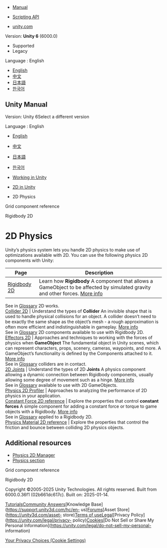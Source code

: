 [](https://docs.unity3d.com)

  * [Manual](../Manual/index.html)
  * [Scripting API](../ScriptReference/index.html)

  * [unity.com](https://unity.com/)

Version: **Unity 6** (6000.0)

  * Supported
  * Legacy

Language : English

  * [English](/Manual/2d-physics/2d-physics.html)
  * [中文](/cn/current/Manual/2d-physics/2d-physics.html)
  * [日本語](/ja/current/Manual/2d-physics/2d-physics.html)
  * [한국어](/kr/current/Manual/2d-physics/2d-physics.html)

[](https://docs.unity3d.com)

## Unity Manual

Version: Unity 6Select a different version

Language : English

  * [English](/Manual/2d-physics/2d-physics.html)
  * [中文](/cn/current/Manual/2d-physics/2d-physics.html)
  * [日本語](/ja/current/Manual/2d-physics/2d-physics.html)
  * [한국어](/kr/current/Manual/2d-physics/2d-physics.html)

  * [Working in Unity](../working-in-unity.html)
  * [2D in Unity](../Unity2D.html)
  * 2D Physics

[](../tilemaps/grid-reference.html)

Grid component reference

[](../2d-physics/rigidbody/rigidbody-2d-landing.html)

Rigidbody 2D

# 2D Physics

Unity’s physics system lets you handle 2D physics to make use of optimizations
available with 2D. You can use the following physics 2D components with Unity:

**Page** | **Description**  
---|---  
[Rigidbody 2D](rigidbody/rigidbody-2d-landing.html) | Learn how **Rigidbody** A component that allows a GameObject to be affected by simulated gravity and other forces. [More info](../class-Rigidbody.html)  
See in [Glossary](../Glossary.html#Rigidbody) 2D works.  
[Collider 2D](collider/collider-2d-landing.html) | Understand the types of **Collider** An invisible shape that is used to handle physical collisions for an object. A collider doesn’t need to be exactly the same shape as the object’s mesh - a rough approximation is often more efficient and indistinguishable in gameplay. [More info](../CollidersOverview.html)  
See in [Glossary](../Glossary.html#Collider) 2D components available to use
with Rigidbody 2D.  
[Effectors 2D](effectors/effectors-2d-landing.html) | Approaches and techniques to working with the forces of physics when **GameObject** The fundamental object in Unity scenes, which can represent characters, props, scenery, cameras, waypoints, and more. A GameObject’s functionality is defined by the Components attached to it. [More info](../class-GameObject.html)  
See in [Glossary](../Glossary.html#GameObject) colliders are in contact.  
[2D Joints](joints/2d-joints-landing.html) | Understand the types of 2D **Joints** A physics component allowing a dynamic connection between Rigidbody components, usually allowing some degree of movement such as a hinge. [More info](../Joints.html)  
See in [Glossary](../Glossary.html#joint) available to use with 2D
GameObjects.  
[Physics 2D Profiler](physics-profiler/physics-2d-profiler-landing.html) | Approaches to analyzing the performance of 2D physics in your application.  
[Constant Force 2D reference](constant-force-2d-reference.html) | Explore the properties that control **constant forces** A simple component for adding a constant force or torque to game objects with a Rigidbody. [More info](../class-ConstantForce.html)  
See in [Glossary](../Glossary.html#ConstantForce) applied to a Rigidbody 2D.  
[Physics Material 2D reference](physics-material-2d-reference.html) | Explore the properties that control the friction and bounce between colliding 2D physics objects.  
  
## Additional resources

  * [Physics 2D Manager](../class-Physics2DManager.html)
  * [Physics section](../PhysicsSection.html)

[](../tilemaps/grid-reference.html)

Grid component reference

[](../2d-physics/rigidbody/rigidbody-2d-landing.html)

Rigidbody 2D

Copyright ©2005-2025 Unity Technologies. All rights reserved. Built from
6000.0.36f1 (02b661dc617c). Built on: 2025-01-14.

[Tutorials](https://learn.unity.com/)[Community
Answers](https://answers.unity3d.com)[Knowledge
Base](https://support.unity3d.com/hc/en-
us)[Forums](https://forum.unity3d.com)[Asset Store](https://unity3d.com/asset-
store)[Terms of
use](https://docs.unity3d.com/Manual/TermsOfUse.html)[Legal](https://unity.com/legal)[Privacy
Policy](https://unity.com/legal/privacy-
policy)[Cookies](https://unity.com/legal/cookie-policy)[Do Not Sell or Share
My Personal Information](https://unity.com/legal/do-not-sell-my-personal-
information)

[Your Privacy Choices (Cookie Settings)](javascript:void\(0\);)

